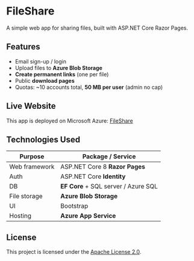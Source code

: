 # FileShare

A simple web app for sharing files, built with ASP.NET Core Razor Pages.

## Features
- Email sign-up / login
- Upload files to **Azure Blob Storage**
- **Create permanent links** (one per file)
- Public **download pages**
- Quotas: ~10 accounts total, **50 MB per user** (admin no cap)

## Live Website
This app is deployed on Microsoft Azure: [FileShare](https://filesharemajrmisk-bfdhd9fueaekerh2.westeurope-01.azurewebsites.net/)

## Technologies Used
| Purpose            | Package / Service            |
|--------------------|------------------------------|
| Web framework      | ASP.NET Core 8 **Razor Pages** |
| Auth               | ASP.NET Core **Identity** |
| DB           | **EF Core** + SQL server / Azure SQL |
| File storage       | **Azure Blob Storage**       |
| UI                 | Bootstrap                    |
| Hosting            | **Azure App Service**        |

## License
This project is licensed under the [Apache License 2.0](./LICENSE).
